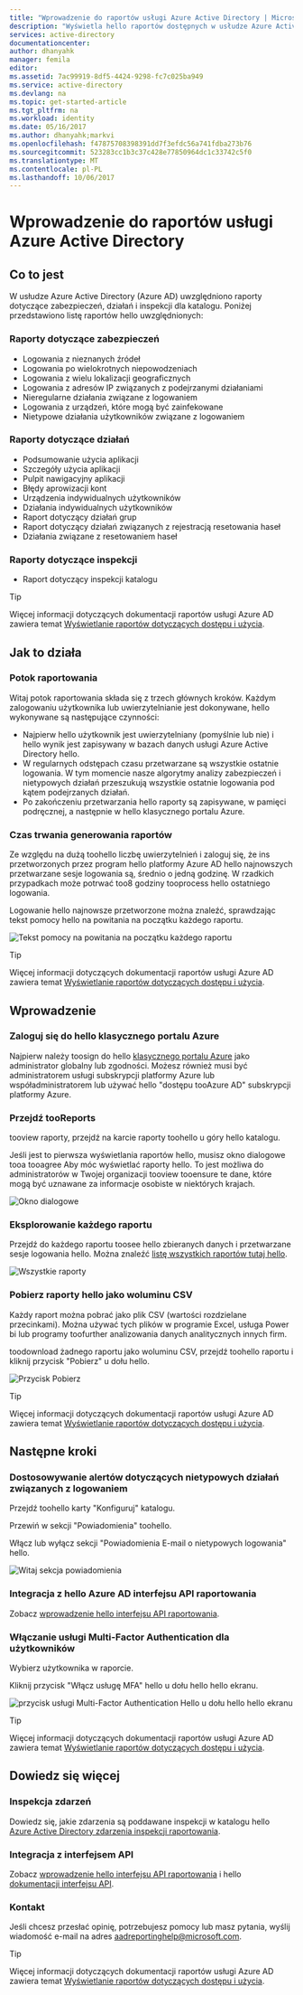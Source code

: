 ```yaml
---
title: "Wprowadzenie do raportów usługi Azure Active Directory | Microsoft Docs"
description: "Wyświetla hello raportów dostępnych w usłudze Azure Active Directory"
services: active-directory
documentationcenter: 
author: dhanyahk
manager: femila
editor: 
ms.assetid: 7ac99919-8df5-4424-9298-fc7c025ba949
ms.service: active-directory
ms.devlang: na
ms.topic: get-started-article
ms.tgt_pltfrm: na
ms.workload: identity
ms.date: 05/16/2017
ms.author: dhanyahk;markvi
ms.openlocfilehash: f47875708398391dd7f3efdc56a741fdba273b76
ms.sourcegitcommit: 523283cc1b3c37c428e77850964dc1c33742c5f0
ms.translationtype: MT
ms.contentlocale: pl-PL
ms.lasthandoff: 10/06/2017
---
```

# <a name="getting-started-with-azure-active-directory-reporting"></a>Wprowadzenie do raportów usługi Azure Active Directory
## <a name="what-it-is"></a>Co to jest
W usłudze Azure Active Directory (Azure AD) uwzględniono raporty dotyczące zabezpieczeń, działań i inspekcji dla katalogu. Poniżej przedstawiono listę raportów hello uwzględnionych:

### <a name="security-reports"></a>Raporty dotyczące zabezpieczeń
* Logowania z nieznanych źródeł
* Logowania po wielokrotnych niepowodzeniach
* Logowania z wielu lokalizacji geograficznych
* Logowania z adresów IP związanych z podejrzanymi działaniami
* Nieregularne działania związane z logowaniem
* Logowania z urządzeń, które mogą być zainfekowane
* Nietypowe działania użytkowników związane z logowaniem

### <a name="activity-reports"></a>Raporty dotyczące działań
* Podsumowanie użycia aplikacji
* Szczegóły użycia aplikacji
* Pulpit nawigacyjny aplikacji
* Błędy aprowizacji kont
* Urządzenia indywidualnych użytkowników
* Działania indywidualnych użytkowników
* Raport dotyczący działań grup
* Raport dotyczący działań związanych z rejestracją resetowania haseł
* Działania związane z resetowaniem haseł

### <a name="audit-reports"></a>Raporty dotyczące inspekcji
* Raport dotyczący inspekcji katalogu

> [!TIP]
> Więcej informacji dotyczących dokumentacji raportów usługi Azure AD zawiera temat [Wyświetlanie raportów dotyczących dostępu i użycia](active-directory-view-access-usage-reports.md).
> 
> 

## <a name="how-it-works"></a>Jak to działa
### <a name="reporting-pipeline"></a>Potok raportowania
Witaj potok raportowania składa się z trzech głównych kroków. Każdym zalogowaniu użytkownika lub uwierzytelnianie jest dokonywane, hello wykonywane są następujące czynności:

* Najpierw hello użytkownik jest uwierzytelniany (pomyślnie lub nie) i hello wynik jest zapisywany w bazach danych usługi Azure Active Directory hello.
* W regularnych odstępach czasu przetwarzane są wszystkie ostatnie logowania. W tym momencie nasze algorytmy analizy zabezpieczeń i nietypowych działań przeszukują wszystkie ostatnie logowania pod kątem podejrzanych działań.
* Po zakończeniu przetwarzania hello raporty są zapisywane, w pamięci podręcznej, a następnie w hello klasycznego portalu Azure.

### <a name="report-generation-times"></a>Czas trwania generowania raportów
Ze względu na dużą toohello liczbę uwierzytelnień i zaloguj się, że ins przetworzonych przez program hello platformy Azure AD hello najnowszych przetwarzane sesje logowania są, średnio o jedną godzinę. W rzadkich przypadkach może potrwać too8 godziny tooprocess hello ostatniego logowania.

Logowanie hello najnowsze przetworzone można znaleźć, sprawdzając tekst pomocy hello na powitania na początku każdego raportu.

![Tekst pomocy na powitania na początku każdego raportu](./media/active-directory-reporting-getting-started/reportingWatermark.PNG)

> [!TIP]
> Więcej informacji dotyczących dokumentacji raportów usługi Azure AD zawiera temat [Wyświetlanie raportów dotyczących dostępu i użycia](active-directory-view-access-usage-reports.md).
> 
> 

## <a name="getting-started"></a>Wprowadzenie
### <a name="sign-into-hello-azure-classic-portal"></a>Zaloguj się do hello klasycznego portalu Azure
Najpierw należy toosign do hello [klasycznego portalu Azure](https://manage.windowsazure.com) jako administrator globalny lub zgodności. Możesz również musi być administratorem usługi subskrypcji platformy Azure lub współadministratorem lub używać hello "dostępu tooAzure AD" subskrypcji platformy Azure.

### <a name="navigate-tooreports"></a>Przejdź tooReports
tooview raporty, przejdź na karcie raporty toohello u góry hello katalogu.

Jeśli jest to pierwsza wyświetlania raportów hello, musisz okno dialogowe tooa tooagree Aby móc wyświetlać raporty hello. To jest możliwa do administratorów w Twojej organizacji tooview tooensure te dane, które mogą być uznawane za informacje osobiste w niektórych krajach.

![Okno dialogowe](./media/active-directory-reporting-getting-started/dialogBox.png)

### <a name="explore-each-report"></a>Eksplorowanie każdego raportu
Przejdź do każdego raportu toosee hello zbieranych danych i przetwarzane sesje logowania hello. Można znaleźć [listę wszystkich raportów tutaj hello](active-directory-reporting-guide.md).

![Wszystkie raporty](./media/active-directory-reporting-getting-started/reportsMain.png)

### <a name="download-hello-reports-as-csv"></a>Pobierz raporty hello jako woluminu CSV
Każdy raport można pobrać jako plik CSV (wartości rozdzielane przecinkami). Można używać tych plików w programie Excel, usługa Power bi lub programy toofurther analizowania danych analitycznych innych firm.

toodownload żadnego raportu jako woluminu CSV, przejdź toohello raportu i kliknij przycisk "Pobierz" u dołu hello.

![Przycisk Pobierz](./media/active-directory-reporting-getting-started/downloadButton.png)

> [!TIP]
> Więcej informacji dotyczących dokumentacji raportów usługi Azure AD zawiera temat [Wyświetlanie raportów dotyczących dostępu i użycia](active-directory-view-access-usage-reports.md).
> 
> 

## <a name="next-steps"></a>Następne kroki
### <a name="customize-alerts-for-anomalous-sign-in-activity"></a>Dostosowywanie alertów dotyczących nietypowych działań związanych z logowaniem
Przejdź toohello karty "Konfiguruj" katalogu.

Przewiń w sekcji "Powiadomienia" toohello.

Włącz lub wyłącz sekcji "Powiadomienia E-mail o nietypowych logowania" hello.

![Witaj sekcja powiadomienia](./media/active-directory-reporting-getting-started/notificationsSection.png)

### <a name="integrate-with-hello-azure-ad-reporting-api"></a>Integracja z hello Azure AD interfejsu API raportowania
Zobacz [wprowadzenie hello interfejsu API raportowania](active-directory-reporting-api-getting-started.md).

### <a name="engage-multi-factor-authentication-on-users"></a>Włączanie usługi Multi-Factor Authentication dla użytkowników
Wybierz użytkownika w raporcie.

Kliknij przycisk "Włącz usługę MFA" hello u dołu hello hello ekranu.

![przycisk usługi Multi-Factor Authentication Hello u dołu hello hello ekranu](./media/active-directory-reporting-getting-started/mfaButton.png)

> [!TIP]
> Więcej informacji dotyczących dokumentacji raportów usługi Azure AD zawiera temat [Wyświetlanie raportów dotyczących dostępu i użycia](active-directory-view-access-usage-reports.md).
> 
> 

## <a name="learn-more"></a>Dowiedz się więcej
### <a name="audit-events"></a>Inspekcja zdarzeń
Dowiedz się, jakie zdarzenia są poddawane inspekcji w katalogu hello [Azure Active Directory zdarzenia inspekcji raportowania](active-directory-reporting-audit-events.md).

### <a name="api-integration"></a>Integracja z interfejsem API
Zobacz [wprowadzenie hello interfejsu API raportowania](active-directory-reporting-api-getting-started.md) i hello [dokumentacji interfejsu API](https://msdn.microsoft.com/library/azure/mt126081.aspx).

### <a name="get-in-touch"></a>Kontakt
Jeśli chcesz przesłać opinię, potrzebujesz pomocy lub masz pytania, wyślij wiadomość e-mail na adres [aadreportinghelp@microsoft.com](mailto:aadreportinghelp@microsoft.com).

> [!TIP]
> Więcej informacji dotyczących dokumentacji raportów usługi Azure AD zawiera temat [Wyświetlanie raportów dotyczących dostępu i użycia](active-directory-view-access-usage-reports.md).
> 
> 

